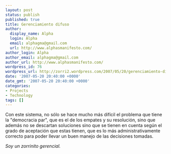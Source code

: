 ```yaml
---
layout: post
status: publish
published: true
title: Gerenciamiento difuso
author:
  display_name: Alpha
  login: Alpha
  email: alphagma@gmail.com
  url: http://www.alphasmanifesto.com/
author_login: Alpha
author_email: alphagma@gmail.com
author_url: http://www.alphasmanifesto.com/
wordpress_id: 76
wordpress_url: http://zorri2.wordpress.com/2007/05/20/gerenciamiento-difuso/
date: '2007-05-20 20:40:00 +0000'
date_gmt: '2007-05-20 20:40:00 +0000'
categories:
- Projects
- Technology
tags: []
---
```


Con este sistema, no sólo se hace mucho más difícil el problema que tiene la "democracia par", que es el de los empates y su resolución, sino que además no se descartan soluciones sino que se tienen en cuenta según el grado de aceptación que estas tienen, que es lo más administrativamente correcto para poder llevar un buen manejo de las decisiones tomadas.

_Soy un zorrinito gerencial._
